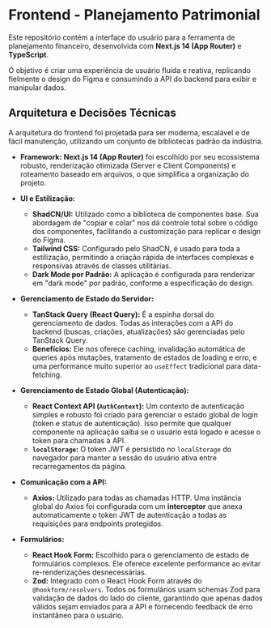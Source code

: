 # Frontend - Planejamento Patrimonial

Este repositório contém a interface do usuário para a ferramenta de planejamento financeiro, desenvolvida com **Next.js 14 (App Router)** e **TypeScript**.

O objetivo é criar uma experiência de usuário fluida e reativa, replicando fielmente o design do Figma e consumindo a API do backend para exibir e manipular dados.

## Arquitetura e Decisões Técnicas

A arquitetura do frontend foi projetada para ser moderna, escalável e de fácil manutenção, utilizando um conjunto de bibliotecas padrão da indústria.

-   **Framework:** **Next.js 14 (App Router)** foi escolhido por seu ecossistema robusto, renderização otimizada (Server e Client Components) e roteamento baseado em arquivos, o que simplifica a organização do projeto.

-   **UI e Estilização:**

    -   **ShadCN/UI:** Utilizado como a biblioteca de componentes base. Sua abordagem de "copiar e colar" nos dá controle total sobre o código dos componentes, facilitando a customização para replicar o design do Figma.
    -   **Tailwind CSS:** Configurado pelo ShadCN, é usado para toda a estilização, permitindo a criação rápida de interfaces complexas e responsivas através de classes utilitárias.
    -   **Dark Mode por Padrão:** A aplicação é configurada para renderizar em "dark mode" por padrão, conforme a especificação do design.

-   **Gerenciamento de Estado do Servidor:**

    -   **TanStack Query (React Query):** É a espinha dorsal do gerenciamento de dados. Todas as interações com a API do backend (buscas, criações, atualizações) são gerenciadas pelo TanStack Query.
    -   **Benefícios:** Ele nos oferece caching, invalidação automática de queries após mutações, tratamento de estados de loading e erro, e uma performance muito superior ao `useEffect` tradicional para data-fetching.

-   **Gerenciamento de Estado Global (Autenticação):**

    -   **React Context API (`AuthContext`):** Um contexto de autenticação simples e robusto foi criado para gerenciar o estado global de login (token e status de autenticação). Isso permite que qualquer componente na aplicação saiba se o usuário está logado e acesse o token para chamadas à API.
    -   **`localStorage`:** O token JWT é persistido no `localStorage` do navegador para manter a sessão do usuário ativa entre recarregamentos da página.

-   **Comunicação com a API:**

    -   **Axios:** Utilizado para todas as chamadas HTTP. Uma instância global do Axios foi configurada com um **interceptor** que anexa automaticamente o token JWT de autenticação a todas as requisições para endpoints protegidos.

-   **Formulários:**
    -   **React Hook Form:** Escolhido para o gerenciamento de estado de formulários complexos. Ele oferece excelente performance ao evitar re-renderizações desnecessárias.
    -   **Zod:** Integrado com o React Hook Form através do `@hookform/resolvers`. Todos os formulários usam schemas Zod para validação de dados do lado do cliente, garantindo que apenas dados válidos sejam enviados para a API e fornecendo feedback de erro instantâneo para o usuário.
